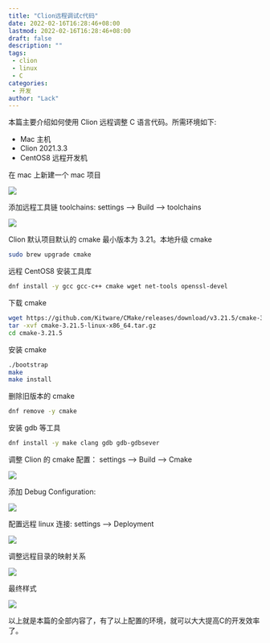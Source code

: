 ```yaml
---
title: "Clion远程调试c代码"
date: 2022-02-16T16:28:46+08:00
lastmod: 2022-02-16T16:28:46+08:00
draft: false
description: ""
tags: 
 - clion
 - linux
 - C
categories: 
 - 开发
author: "Lack"
---
```


本篇主要介绍如何使用 Clion 远程调整 C 语言代码。所需环境如下:
- Mac 主机
- Clion 2021.3.3
- CentOS8 远程开发机

在 mac 上新建一个 mac 项目

![](https://raw.githubusercontent.com/xingyys/myblog/main/posts/images/20220216163516.png)

添加远程工具链 toolchains: settings --> Build --> toolchains

![](https://raw.githubusercontent.com/xingyys/myblog/main/posts/images/20220216164638.png)

Clion 默认项目默认的 cmake 最小版本为 3.21。本地升级 cmake
```bash
sudo brew upgrade cmake
```

远程 CentOS8 安装工具库
```bash
dnf install -y gcc gcc-c++ cmake wget net-tools openssl-devel
```
下载 cmake
```bash
wget https://github.com/Kitware/CMake/releases/download/v3.21.5/cmake-3.21.5-linux-x86_64.tar.gz
tar -xvf cmake-3.21.5-linux-x86_64.tar.gz
cd cmake-3.21.5
```
安装 cmake
```bash
./bootstrap
make 
make install
```
删除旧版本的 cmake
```bash
dnf remove -y cmake
```
安装 gdb 等工具
```bash
dnf install -y make clang gdb gdb-gdbsever
```
调整 Clion 的 cmake 配置： settings --> Build --> Cmake

![](https://raw.githubusercontent.com/xingyys/myblog/main/posts/images/20220216165622.png)

添加 Debug Configuration:

![](https://raw.githubusercontent.com/xingyys/myblog/main/posts/images/20220216170245.png)

配置远程 linux 连接: settings --> Deployment

![](https://raw.githubusercontent.com/xingyys/myblog/main/posts/images/20220216171652.png)

调整远程目录的映射关系

![](https://raw.githubusercontent.com/xingyys/myblog/main/posts/images/20220216171706.png)

最终样式

![](https://raw.githubusercontent.com/xingyys/myblog/main/posts/images/20220216171750.png)

以上就是本篇的全部内容了，有了以上配置的环境，就可以大大提高C的开发效率了。